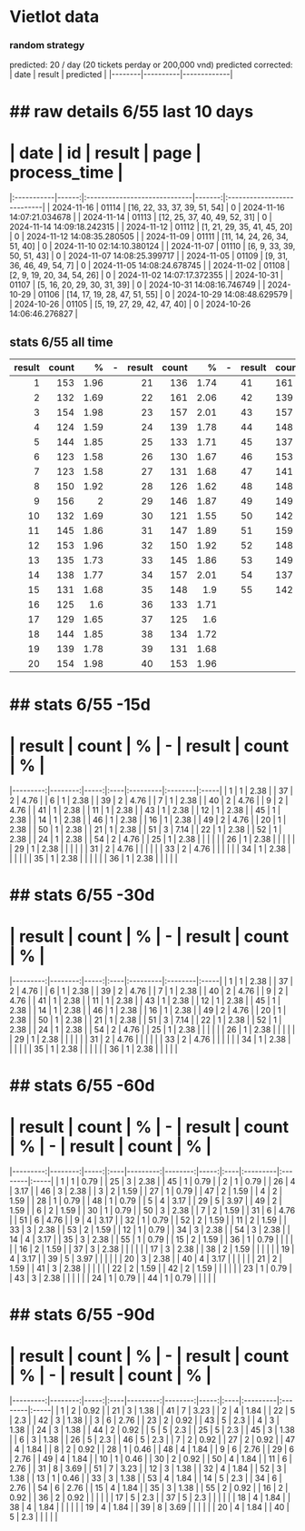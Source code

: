 # Vietlot data


### random strategy
predicted: 20 / day (20 tickets perday or 200,000 vnd)
predicted corrected:
| date   | result   | predicted   |
|--------|----------|-------------| 

# ## raw details 6/55 last 10 days
# | date       |    id | result                       |   page | process_time               |
|:-----------|------:|:-----------------------------|-------:|:---------------------------|
| 2024-11-16 | 01114 | [16, 22, 33, 37, 39, 51, 54] |      0 | 2024-11-16 14:07:21.034678 |
| 2024-11-14 | 01113 | [12, 25, 37, 40, 49, 52, 31] |      0 | 2024-11-14 14:09:18.242315 |
| 2024-11-12 | 01112 | [1, 21, 29, 35, 41, 45, 20]  |      0 | 2024-11-12 14:08:35.280505 |
| 2024-11-09 | 01111 | [11, 14, 24, 26, 34, 51, 40] |      0 | 2024-11-10 02:14:10.380124 |
| 2024-11-07 | 01110 | [6, 9, 33, 39, 50, 51, 43]   |      0 | 2024-11-07 14:08:25.399717 |
| 2024-11-05 | 01109 | [9, 31, 36, 46, 49, 54, 7]   |      0 | 2024-11-05 14:08:24.678745 |
| 2024-11-02 | 01108 | [2, 9, 19, 20, 34, 54, 26]   |      0 | 2024-11-02 14:07:17.372355 |
| 2024-10-31 | 01107 | [5, 16, 20, 29, 30, 31, 39]  |      0 | 2024-10-31 14:08:16.746749 |
| 2024-10-29 | 01106 | [14, 17, 19, 28, 47, 51, 55] |      0 | 2024-10-29 14:08:48.629579 |
| 2024-10-26 | 01105 | [5, 19, 27, 29, 42, 47, 40]  |      0 | 2024-10-26 14:06:46.276827 |
## stats 6/55 all time
|   result |   count |    % | -   |   result |   count |    % | -   | result   | count   | %    |
|---------:|--------:|-----:|:----|---------:|--------:|-----:|:----|:---------|:--------|:-----|
|        1 |     153 | 1.96 |     |       21 |     136 | 1.74 |     | 41       | 161     | 2.06 |
|        2 |     132 | 1.69 |     |       22 |     161 | 2.06 |     | 42       | 139     | 1.78 |
|        3 |     154 | 1.98 |     |       23 |     157 | 2.01 |     | 43       | 157     | 2.01 |
|        4 |     124 | 1.59 |     |       24 |     139 | 1.78 |     | 44       | 148     | 1.9  |
|        5 |     144 | 1.85 |     |       25 |     133 | 1.71 |     | 45       | 137     | 1.76 |
|        6 |     123 | 1.58 |     |       26 |     130 | 1.67 |     | 46       | 153     | 1.96 |
|        7 |     123 | 1.58 |     |       27 |     131 | 1.68 |     | 47       | 141     | 1.81 |
|        8 |     150 | 1.92 |     |       28 |     126 | 1.62 |     | 48       | 148     | 1.9  |
|        9 |     156 | 2    |     |       29 |     146 | 1.87 |     | 49       | 149     | 1.91 |
|       10 |     132 | 1.69 |     |       30 |     121 | 1.55 |     | 50       | 142     | 1.82 |
|       11 |     145 | 1.86 |     |       31 |     147 | 1.89 |     | 51       | 159     | 2.04 |
|       12 |     153 | 1.96 |     |       32 |     150 | 1.92 |     | 52       | 148     | 1.9  |
|       13 |     135 | 1.73 |     |       33 |     145 | 1.86 |     | 53       | 149     | 1.91 |
|       14 |     138 | 1.77 |     |       34 |     157 | 2.01 |     | 54       | 137     | 1.76 |
|       15 |     131 | 1.68 |     |       35 |     148 | 1.9  |     | 55       | 142     | 1.82 |
|       16 |     125 | 1.6  |     |       36 |     133 | 1.71 |     |          |         |      |
|       17 |     129 | 1.65 |     |       37 |     125 | 1.6  |     |          |         |      |
|       18 |     144 | 1.85 |     |       38 |     134 | 1.72 |     |          |         |      |
|       19 |     139 | 1.78 |     |       39 |     131 | 1.68 |     |          |         |      |
|       20 |     154 | 1.98 |     |       40 |     153 | 1.96 |     |          |         |      |
# ## stats 6/55 -15d
# |   result |   count |    % | -   | result   | count   | %    |
|---------:|--------:|-----:|:----|:---------|:--------|:-----|
|        1 |       1 | 2.38 |     | 37       | 2       | 4.76 |
|        6 |       1 | 2.38 |     | 39       | 2       | 4.76 |
|        7 |       1 | 2.38 |     | 40       | 2       | 4.76 |
|        9 |       2 | 4.76 |     | 41       | 1       | 2.38 |
|       11 |       1 | 2.38 |     | 43       | 1       | 2.38 |
|       12 |       1 | 2.38 |     | 45       | 1       | 2.38 |
|       14 |       1 | 2.38 |     | 46       | 1       | 2.38 |
|       16 |       1 | 2.38 |     | 49       | 2       | 4.76 |
|       20 |       1 | 2.38 |     | 50       | 1       | 2.38 |
|       21 |       1 | 2.38 |     | 51       | 3       | 7.14 |
|       22 |       1 | 2.38 |     | 52       | 1       | 2.38 |
|       24 |       1 | 2.38 |     | 54       | 2       | 4.76 |
|       25 |       1 | 2.38 |     |          |         |      |
|       26 |       1 | 2.38 |     |          |         |      |
|       29 |       1 | 2.38 |     |          |         |      |
|       31 |       2 | 4.76 |     |          |         |      |
|       33 |       2 | 4.76 |     |          |         |      |
|       34 |       1 | 2.38 |     |          |         |      |
|       35 |       1 | 2.38 |     |          |         |      |
|       36 |       1 | 2.38 |     |          |         |      |
# ## stats 6/55 -30d
# |   result |   count |    % | -   | result   | count   | %    |
|---------:|--------:|-----:|:----|:---------|:--------|:-----|
|        1 |       1 | 2.38 |     | 37       | 2       | 4.76 |
|        6 |       1 | 2.38 |     | 39       | 2       | 4.76 |
|        7 |       1 | 2.38 |     | 40       | 2       | 4.76 |
|        9 |       2 | 4.76 |     | 41       | 1       | 2.38 |
|       11 |       1 | 2.38 |     | 43       | 1       | 2.38 |
|       12 |       1 | 2.38 |     | 45       | 1       | 2.38 |
|       14 |       1 | 2.38 |     | 46       | 1       | 2.38 |
|       16 |       1 | 2.38 |     | 49       | 2       | 4.76 |
|       20 |       1 | 2.38 |     | 50       | 1       | 2.38 |
|       21 |       1 | 2.38 |     | 51       | 3       | 7.14 |
|       22 |       1 | 2.38 |     | 52       | 1       | 2.38 |
|       24 |       1 | 2.38 |     | 54       | 2       | 4.76 |
|       25 |       1 | 2.38 |     |          |         |      |
|       26 |       1 | 2.38 |     |          |         |      |
|       29 |       1 | 2.38 |     |          |         |      |
|       31 |       2 | 4.76 |     |          |         |      |
|       33 |       2 | 4.76 |     |          |         |      |
|       34 |       1 | 2.38 |     |          |         |      |
|       35 |       1 | 2.38 |     |          |         |      |
|       36 |       1 | 2.38 |     |          |         |      |
# ## stats 6/55 -60d
# |   result |   count |    % | -   |   result |   count |    % | -   | result   | count   | %    |
|---------:|--------:|-----:|:----|---------:|--------:|-----:|:----|:---------|:--------|:-----|
|        1 |       1 | 0.79 |     |       25 |       3 | 2.38 |     | 45       | 1       | 0.79 |
|        2 |       1 | 0.79 |     |       26 |       4 | 3.17 |     | 46       | 3       | 2.38 |
|        3 |       2 | 1.59 |     |       27 |       1 | 0.79 |     | 47       | 2       | 1.59 |
|        4 |       2 | 1.59 |     |       28 |       1 | 0.79 |     | 48       | 1       | 0.79 |
|        5 |       4 | 3.17 |     |       29 |       5 | 3.97 |     | 49       | 2       | 1.59 |
|        6 |       2 | 1.59 |     |       30 |       1 | 0.79 |     | 50       | 3       | 2.38 |
|        7 |       2 | 1.59 |     |       31 |       6 | 4.76 |     | 51       | 6       | 4.76 |
|        9 |       4 | 3.17 |     |       32 |       1 | 0.79 |     | 52       | 2       | 1.59 |
|       11 |       2 | 1.59 |     |       33 |       3 | 2.38 |     | 53       | 2       | 1.59 |
|       12 |       1 | 0.79 |     |       34 |       3 | 2.38 |     | 54       | 3       | 2.38 |
|       14 |       4 | 3.17 |     |       35 |       3 | 2.38 |     | 55       | 1       | 0.79 |
|       15 |       2 | 1.59 |     |       36 |       1 | 0.79 |     |          |         |      |
|       16 |       2 | 1.59 |     |       37 |       3 | 2.38 |     |          |         |      |
|       17 |       3 | 2.38 |     |       38 |       2 | 1.59 |     |          |         |      |
|       19 |       4 | 3.17 |     |       39 |       5 | 3.97 |     |          |         |      |
|       20 |       3 | 2.38 |     |       40 |       4 | 3.17 |     |          |         |      |
|       21 |       2 | 1.59 |     |       41 |       3 | 2.38 |     |          |         |      |
|       22 |       2 | 1.59 |     |       42 |       2 | 1.59 |     |          |         |      |
|       23 |       1 | 0.79 |     |       43 |       3 | 2.38 |     |          |         |      |
|       24 |       1 | 0.79 |     |       44 |       1 | 0.79 |     |          |         |      |
# ## stats 6/55 -90d
# |   result |   count |    % | -   |   result |   count |    % | -   | result   | count   | %    |
|---------:|--------:|-----:|:----|---------:|--------:|-----:|:----|:---------|:--------|:-----|
|        1 |       2 | 0.92 |     |       21 |       3 | 1.38 |     | 41       | 7       | 3.23 |
|        2 |       4 | 1.84 |     |       22 |       5 | 2.3  |     | 42       | 3       | 1.38 |
|        3 |       6 | 2.76 |     |       23 |       2 | 0.92 |     | 43       | 5       | 2.3  |
|        4 |       3 | 1.38 |     |       24 |       3 | 1.38 |     | 44       | 2       | 0.92 |
|        5 |       5 | 2.3  |     |       25 |       5 | 2.3  |     | 45       | 3       | 1.38 |
|        6 |       3 | 1.38 |     |       26 |       5 | 2.3  |     | 46       | 5       | 2.3  |
|        7 |       2 | 0.92 |     |       27 |       2 | 0.92 |     | 47       | 4       | 1.84 |
|        8 |       2 | 0.92 |     |       28 |       1 | 0.46 |     | 48       | 4       | 1.84 |
|        9 |       6 | 2.76 |     |       29 |       6 | 2.76 |     | 49       | 4       | 1.84 |
|       10 |       1 | 0.46 |     |       30 |       2 | 0.92 |     | 50       | 4       | 1.84 |
|       11 |       6 | 2.76 |     |       31 |       8 | 3.69 |     | 51       | 7       | 3.23 |
|       12 |       3 | 1.38 |     |       32 |       4 | 1.84 |     | 52       | 3       | 1.38 |
|       13 |       1 | 0.46 |     |       33 |       3 | 1.38 |     | 53       | 4       | 1.84 |
|       14 |       5 | 2.3  |     |       34 |       6 | 2.76 |     | 54       | 6       | 2.76 |
|       15 |       4 | 1.84 |     |       35 |       3 | 1.38 |     | 55       | 2       | 0.92 |
|       16 |       2 | 0.92 |     |       36 |       2 | 0.92 |     |          |         |      |
|       17 |       5 | 2.3  |     |       37 |       5 | 2.3  |     |          |         |      |
|       18 |       4 | 1.84 |     |       38 |       4 | 1.84 |     |          |         |      |
|       19 |       4 | 1.84 |     |       39 |       8 | 3.69 |     |          |         |      |
|       20 |       4 | 1.84 |     |       40 |       5 | 2.3  |     |          |         |      |


